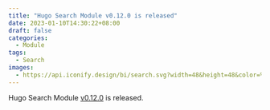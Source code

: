 ```yaml
---
title: "Hugo Search Module v0.12.0 is released"
date: 2023-01-10T14:30:22+08:00
draft: false
categories:
  - Module
tags:
  - Search
images:
  - https://api.iconify.design/bi/search.svg?width=48&height=48&color=%23712cf9
---
```


Hugo Search Module [v0.12.0](https://github.com/razonyang/hugo-mod-search/releases/tag/v0.12.0) is released.
